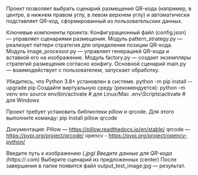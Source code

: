 Проект позволяет выбрать сценарий размещения QR-кода (например, в центре, в нижнем правом углу, в левом верхнем углу) и автоматически подставляет QR-код, сформированный из пользовательских данных.


Ключевые компоненты проекта:
Конфигурационный файл (config.json) — управляет сценариями размещения.
Модуль pattern_strategy.py — реализует паттерн стратегия для определения позиции QR-кода.
Модуль image_processor.py — управляет генерацией QR-кода и вставкой его на изображение.
Модуль factory.py — создает экземпляры стратегий размещения согласно конфигу.
Основной сценарий main.py — взаимодействует с пользователем, запускает обработку.

Убедитесь, что Python 3.8+ установлен в системе.
python -m pip install --upgrade pip
Создайте виртуальную среду (рекомендуется):
python -m venv env
source env/bin/activate  # для Linux/Mac
.env\Scripts\activate     # для Windows

Проект требует установить библиотеки pillow и qrcode. Для этого выполните команду:
pip install pillow qrcode

Документация:
Pillow — https://pillow.readthedocs.io/en/stable/
qrcode — https://pypi.org/project/qrcode/
opencv - https://pypi.org/project/opencv-python/

Введите путь к изображению (*.jpg)
Введите данные для QR-кода (https://*.com)
Выберите сценарий из предложенных (center)
После завершения в папке появится файл output_test_image.jpg — результат.
